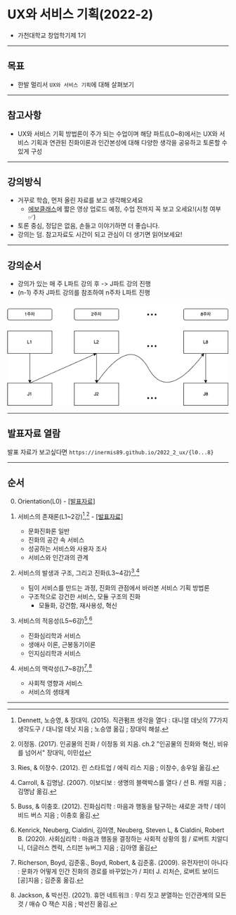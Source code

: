 # UX와 서비스 기획(2022-2)

- 가천대학교 창업학기제 1기

---
## 목표

- 한발 멀리서 `UX와 서비스 기획`에 대해 살펴보기

---
## 참고사항


- UX와 서비스 기획 방법론이 주가 되는 수업이며 해당 파트(L0~8)에서는 UX와 서비스 기획과 연관된 진화이론과 인간본성에 대해 다양한 생각을 공유하고 토론할 수 있게 구성

---
## 강의방식

- 거꾸로 학습, 먼저 올린 자료를 보고 생각해오세요
  - [에보클래스](https://evoclass.ai)에 짧은 영상 업로드 예정, 수업 전까지 꼭 보고 오세요!(시청 여부 ✅)
- 토론 중심, 정답은 없음, 손들고 이야기하면 더 좋습니다.
- 강의는 덤. 참고자료도 시간이 되고 관심이 더 생기면 읽어보세요!


---
## 강의순서

- 강의가 있는 매 주 L파트 강의 후 -> J파트 강의 진행
- (n-1) 주차 J파트 강의를 참조하여 n주차 L파트 진행 

![order](./order.png)

---
## 발표자료 열람

발표 자료가 보고싶다면 `https://inermis89.github.io/2022_2_ux/{l0...8}`


---
## 순서

0. Orientation(L0) - [[발표자료]](https://inermis89.github.io/2022_2_ux/l0)

1. 서비스의 존재론(L1~2강)[^1],[^2] - [[발표자료]](https://inermis89.github.io/2022_2_ux/l1)

    - 문화진화론 일반
    - 진화의 공간 속 서비스
    - 성공하는 서비스와 사용자 조사
    - 서비스와 인간과의 관계

2. 서비스의 발생과 구조, 그리고 진화(L3~4강)[^3],[^4]

    - 팀이 서비스를 만드는 과정, 진화의 관점에서 바라본 서비스 기획 방법론
    - 구조적으로 강건한 서비스, 모듈 구조의 진화
        - 모듈화, 강건함, 재사용성, 혁신

3. 서비스의 적응성(L5~6강)[^5],[^6]

    - 진화심리학과 서비스
    - 생애사 이론, 근봉동기이론
    - 인지심리학과 서비스

4. 서비스의 맥락성(L7~8강)[^7],[^8]

    - 사회적 영향과 서비스
    - 서비스의 생태계

---

[^1]: Dennett, 노승영, & 장대익. (2015). 직관펌프 생각을 열다 : 대니얼 데닛의 77가지 생각도구 / 대니얼 데닛 지음 ; 노승영 옮김 ; 장대익 해설.
[^2]: 이정동. (2017). 인공물의 진화 / 이정동 외 지음. ch.2 "인공물의 진화와 혁신, 비유를 넘어서" 장대익, 이민섭
[^3]: Ries, & 이창수. (2012). 린 스타트업 / 에릭 리스 지음 ; 이창수, 송우일 옮김.
[^4]: Carroll, & 김명남. (2007). 이보디보 : 생명의 블랙박스를 열다 / 션 B. 캐럴 지음 ; 김명남 옮김.
[^5]:  Buss, & 이충호. (2012). 진화심리학 : 마음과 행동을 탐구하는 새로운 과학 / 데이비드 버스 지음 ; 이충호 옮김.
[^6]: Kenrick, Neuberg, Cialdini, 김아영, Neuberg, Steven L, & Cialdini, Robert B. (2020). 사회심리학 : 마음과 행동을 결정하는 사회적 상황의 힘 / 로버트 치알디니, 더글러스 켄릭, 스티븐 뉴버그 지음 ; 김아영 옮김
[^7]: Richerson, Boyd, 김준홍., Boyd, Robert, & 김준홍. (2009). 유전자만이 아니다 : 문화가 어떻게 인간 진화의 경로를 바꾸었는가 / 피터 J. 리처슨, 로버트 보이드 [공]지음 ; 김준홍 옮김.
[^8]: Jackson, & 박선진. (2021). 휴먼 네트워크 : 무리 짓고 분열하는 인간관계의 모든 것 / 매슈 O 잭슨 지음 ; 박선진 옮김.